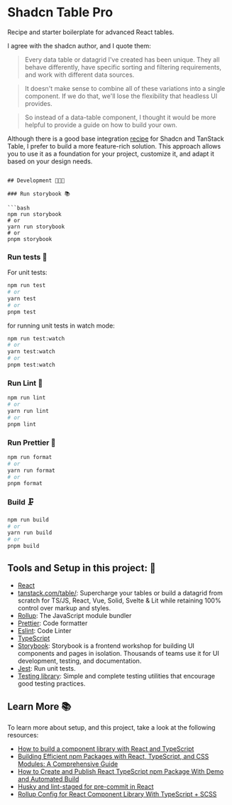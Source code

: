 # Shadcn Table Pro

Recipe and starter boilerplate for advanced React tables.

I agree with the shadcn author, and I quote them:

> Every data table or datagrid I've created has been unique. They all behave differently, have specific sorting and filtering requirements, and work with different data sources.

> It doesn't make sense to combine all of these variations into a single component. If we do that, we'll lose the flexibility that headless UI provides.

> So instead of a data-table component, I thought it would be more helpful to provide a guide on how to build your own.

Although there is a good base integration [recipe](https://ui.shadcn.com/docs/components/data-table) for Shadcn and TanStack Table, I prefer to build a more feature-rich solution. This approach allows you to use it as a foundation for your project, customize it, and adapt it based on your design needs.

````

## Development 🧑🏻‍💻

### Run storybook 📚

```bash
npm run storybook
# or
yarn run storybook
# or
pnpm storybook
````

### Run tests 🧪

For unit tests:

```bash
npm run test
# or
yarn test
# or
pnpm test
```

for running unit tests in watch mode:

```bash
npm run test:watch
# or
yarn test:watch
# or
pnpm test:watch
```

### Run Lint 🥸

```bash
npm run lint
# or
yarn run lint
# or
pnpm lint
```

### Run Prettier 🧹

```bash
npm run format
# or
yarn run format
# or
pnpm format
```

### Build 🗜️

```bash
npm run build
# or
yarn run build
# or
pnpm build
```

## Tools and Setup in this project: 🧰

- [React](https://react.dev/)
- [tanstack.com/table/](https://tanstack.com/table/): Supercharge your tables or build a datagrid from scratch for TS/JS, React, Vue, Solid, Svelte & Lit while retaining 100% control over markup and styles.
- [Rollup](https://rollupjs.org/): The JavaScript module bundler
- [Prettier](https://prettier.io/): Code formatter
- [Eslint](https://eslint.org/): Code Linter
- [TypeScript](https://www.typescriptlang.org/)
- [Storybook](https://storybook.js.org/): Storybook is a frontend workshop for building UI components and pages in isolation. Thousands of teams use it for UI development, testing, and documentation.
- [Jest](https://jestjs.io/): Run unit tests.
- [Testing library](https://testing-library.com/): Simple and complete testing utilities that encourage good testing practices.

## Learn More 📚

To learn more about setup, and this project, take a look at the following resources:

- [How to build a component library with React and TypeScript](https://blog.logrocket.com/how-to-build-component-library-react-typescript/)
- [Building Efficient npm Packages with React, TypeScript, and CSS Modules: A Comprehensive Guide](https://hackernoon.com/building-efficient-npm-packages-with-react-typescript-and-css-modules-a-comprehensive-guide)
- [How to Create and Publish React TypeScript npm Package With Demo and Automated Build](https://betterprogramming.pub/how-to-create-and-publish-react-typescript-npm-package-with-demo-and-automated-build-80c40ec28aca#7b1c)
- [Husky and lint-staged for pre-commit in React](https://dev.to/griseduardo/husky-and-lint-staged-for-pre-commit-in-react-39nd)
- [Rollup Config for React Component Library With TypeScript + SCSS](https://www.codefeetime.com/post/rollup-config-for-react-component-library-with-typescript-scss/)

